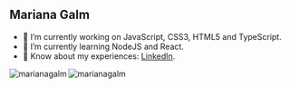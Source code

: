 ## Mariana Galm


- 🔭 I’m currently working on JavaScript, CSS3, HTML5 and TypeScript.
- 🌱 I’m currently learning NodeJS and React.
- 📄 Know about my experiences: [LinkedIn](https://www.linkedin.com/in/marianagalm/).

<div>
  <p>
    <img align="left" src="https://github-readme-stats.vercel.app/api?username=marianagalm&show_icons=true&locale=en" alt="marianagalm" />
  </p>
  <p>
     <img align="left" src="https://github-readme-stats.vercel.app/api/top-langs?username=marianagalm&show_icons=true&locale=en&layout=compact" alt="marianagalm" />
  </p><br />
</div>
